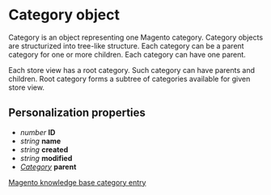 # Category object

Category is an object representing one Magento category. Category objects are
structurized into tree-like structure. Each category can be a parent category
for one or more children. Each category can have one parent. 

Each store view has a root category. Such category can have parents and 
children. Root category forms a subtree of categories available for given store
view.

## Personalization properties

- _number_ **ID**
- _string_ **name**
- _string_ **created**
- _string_ **modified**
- _[Category](copernica-docs:MarketingSuite/magento-integration/object/category)_ **parent**

[Magento knowledge base category entry](http://www.magentocommerce.com/knowledge-base/categories/category/product-categories/)
